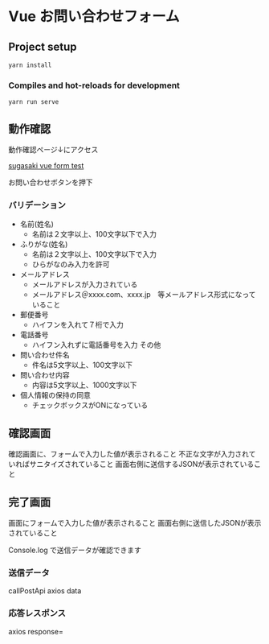 #  Vue お問い合わせフォーム

## Project setup
```
yarn install
```

### Compiles and hot-reloads for development
```
yarn run serve
```

## 動作確認

動作確認ページ↓にアクセス

[sugasaki vue form test](https://sugasaki.github.io/vue-mailform-test/)


お問い合わせボタンを押下

### バリデーション

* 名前(姓名)
    * 名前は２文字以上、100文字以下で入力
* ふりがな(姓名) 
    * 名前は２文字以上、100文字以下で入力
    * ひらがなのみ入力を許可
* メールアドレス 
    * メールアドレスが入力されている
    * メールアドレス＠xxxx.com、xxxx.jp　等メールアドレス形式になっていること
* 郵便番号
    * ハイフンを入れて７桁で入力
* 電話番号
    * ハイフン入れずに電話番号を入力
その他
* 問い合わせ件名
    * 件名は5文字以上、100文字以下
* 問い合わせ内容
    * 内容は5文字以上、1000文字以下
* 個人情報の保持の同意
    * チェックボックスがONになっている


## 確認画面

確認画面に、フォームで入力した値が表示されること
不正な文字が入力されていればサニタイズされていること
画面右側に送信するJSONが表示されていること


## 完了画面
画面にフォームで入力した値が表示されること
画面右側に送信したJSONが表示されていること

Console.log で送信データが確認できます


### 送信データ
callPostApi axios data

### 応答レスポンス
axios response=


